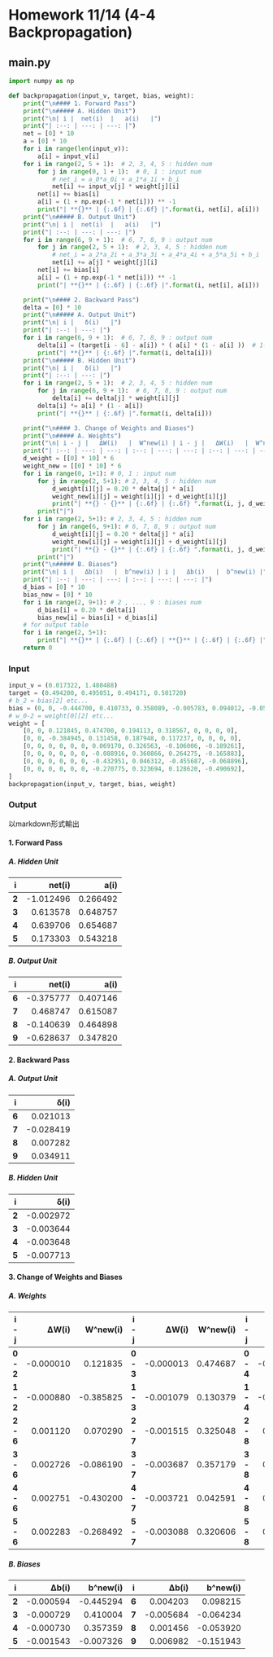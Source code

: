 # Homework 11/14 (4-4 Backpropagation)

## main.py

```python
import numpy as np

def backpropagation(input_v, target, bias, weight):
    print("\n#### 1. Forward Pass")
    print("\n##### A. Hidden Unit")
    print("\n| i |  net(i)  |   a(i)   |")
    print("| :--: | ---: | ---: |")
    net = [0] * 10
    a = [0] * 10
    for i in range(len(input_v)):
        a[i] = input_v[i]
    for i in range(2, 5 + 1):  # 2, 3, 4, 5 : hidden num
        for j in range(0, 1 + 1):  # 0, 1 : input num
            # net_i = a_0*a_0i + a_1*a_1i + b_i
            net[i] += input_v[j] * weight[j][i]
        net[i] += bias[i]
        a[i] = (1 + np.exp(-1 * net[i])) ** -1
        print("| **{}** | {:.6f} | {:.6f} |".format(i, net[i], a[i]))
    print("\n##### B. Output Unit")
    print("\n| i |  net(i)  |   a(i)   |")
    print("| :--: | ---: | ---: |")
    for i in range(6, 9 + 1):  # 6, 7, 8, 9 : output num
        for j in range(2, 5 + 1):  # 2, 3, 4, 5 : hidden num
            # net_i = a_2*a_2i + a_3*a_3i + a_4*a_4i + a_5*a_5i + b_i
            net[i] += a[j] * weight[j][i]
        net[i] += bias[i]
        a[i] = (1 + np.exp(-1 * net[i])) ** -1
        print("| **{}** | {:.6f} | {:.6f} |".format(i, net[i], a[i]))

    print("\n#### 2. Backward Pass")
    delta = [0] * 10
    print("\n##### A. Output Unit")
    print("\n| i |   δ(i)   |")
    print("| :--: | ---: |")
    for i in range(6, 9 + 1):  # 6, 7, 8, 9 : output num
        delta[i] = (target[i - 6] - a[i]) * ( a[i] * (1 - a[i] ))  # 1-6 = 0, 1, 2, 3 : target num
        print("| **{}** | {:.6f} |".format(i, delta[i]))
    print("\n##### B. Hidden Unit")
    print("\n| i |   δ(i)   |")
    print("| :--: | ---: |")
    for i in range(2, 5 + 1):  # 2, 3, 4, 5 : hidden num
        for j in range(6, 9 + 1):  # 6, 7, 8, 9 : output num
            delta[i] += delta[j] * weight[i][j]
        delta[i] *= a[i] * (1 - a[i])
        print("| **{}** | {:.6f} |".format(i, delta[i]))

    print("\n#### 3. Change of Weights and Biases")
    print("\n##### A. Weights")
    print("\n| i - j |   ΔW(i)   |  W^new(i) | i - j |   ΔW(i)   |  W^new(i) | i - j |   ΔW(i)   |  W^new(i) | i - j |   ΔW(i)   |  W^new(i) |")
    print("| :--: | ---: | ---: | :--: | ---: | ---: | :--: | ---: | ---: | :--: | ---: | ---: |")
    d_weight = [[0] * 10] * 6
    weight_new = [[0] * 10] * 6
    for i in range(0, 1+1): # 0, 1 : input num
        for j in range(2, 5+1): # 2, 3, 4, 5 : hidden num
            d_weight[i][j] = 0.20 * delta[j] * a[i]
            weight_new[i][j] = weight[i][j] + d_weight[i][j]
            print("| **{} - {}** | {:.6f} | {:.6f} ".format(i, j, d_weight[i][j], weight_new[i][j]), end = "")
        print("|")
    for i in range(2, 5+1): # 2, 3, 4, 5 : hidden num
        for j in range(6, 9+1): # 6, 7, 8, 9 : output num
            d_weight[i][j] = 0.20 * delta[j] * a[i]
            weight_new[i][j] = weight[i][j] + d_weight[i][j]
            print("| **{} - {}** | {:.6f} | {:.6f} ".format(i, j, d_weight[i][j], weight_new[i][j]), end = "")
        print("|")
    print("\n##### B. Biases")
    print("\n| i |   Δb(i)   |  b^new(i) | i |   Δb(i)   |  b^new(i) |")
    print("| :--: | ---: | ---: | :--: | ---: | ---: |")
    d_bias = [0] * 10
    bias_new = [0] * 10
    for i in range(2, 9+1): # 2 , ..., 9 : biases num
        d_bias[i] = 0.20 * delta[i]
        bias_new[i] = bias[i] + d_bias[i]
    # for output table
    for i in range(2, 5+1):
        print("| **{}** | {:.6f} | {:.6f} | **{}** | {:.6f} | {:.6f} |".format(i, d_bias[i], bias_new[i], i+4, d_bias[i+4], bias_new[i+4]))
    return 0
```

### Input

```python
input_v = (0.017322, 1.480488)
target = (0.494200, 0.495051, 0.494171, 0.501720)
# b_2 = bias[2] etc...
bias = (0, 0, -0.444700, 0.410733, 0.358089, -0.005783, 0.094012, -0.058550, -0.055376, -0.158925)
# w_0-2 = weight[0][2] etc...
weight = [
    [0, 0, 0.121845, 0.474700, 0.194113, 0.318567, 0, 0, 0, 0],
    [0, 0, -0.384945, 0.131458, 0.187948, 0.117237, 0, 0, 0, 0],
    [0, 0, 0, 0, 0, 0, 0.069170, 0.326563, -0.106006, -0.189261],
    [0, 0, 0, 0, 0, 0, -0.088916, 0.360866, 0.264275, -0.165883],
    [0, 0, 0, 0, 0, 0, -0.432951, 0.046312, -0.455687, -0.068896],
    [0, 0, 0, 0, 0, 0, -0.270775, 0.323694, 0.128620, -0.490692],
]
backpropagation(input_v, target, bias, weight)
```

### Output

以markdown形式輸出

#### 1. Forward Pass

##### A. Hidden Unit

|      i      |    net(i) |     a(i) |
| :---------: | --------: | -------: |
| **2** | -1.012496 | 0.266492 |
| **3** |  0.613578 | 0.648757 |
| **4** |  0.639706 | 0.654687 |
| **5** |  0.173303 | 0.543218 |

##### B. Output Unit

|      i      |    net(i) |     a(i) |
| :---------: | --------: | -------: |
| **6** | -0.375777 | 0.407146 |
| **7** |  0.468747 | 0.615087 |
| **8** | -0.140639 | 0.464898 |
| **9** | -0.628637 | 0.347820 |

#### 2. Backward Pass

##### A. Output Unit

|      i      |     δ(i) |
| :---------: | --------: |
| **6** |  0.021013 |
| **7** | -0.028419 |
| **8** |  0.007282 |
| **9** |  0.034911 |

##### B. Hidden Unit

|      i      |     δ(i) |
| :---------: | --------: |
| **2** | -0.002972 |
| **3** | -0.003644 |
| **4** | -0.003648 |
| **5** | -0.007713 |

#### 3. Change of Weights and Biases

##### A. Weights

|      i - j      |    ΔW(i) |  W^new(i) |      i - j      |    ΔW(i) | W^new(i) |      i - j      |    ΔW(i) |  W^new(i) |      i - j      |    ΔW(i) |  W^new(i) |
| :-------------: | --------: | --------: | :-------------: | --------: | -------: | :-------------: | --------: | --------: | :-------------: | --------: | --------: |
| **0 - 2** | -0.000010 |  0.121835 | **0 - 3** | -0.000013 | 0.474687 | **0 - 4** | -0.000013 |  0.194100 | **0 - 5** | -0.000027 |  0.318540 |
| **1 - 2** | -0.000880 | -0.385825 | **1 - 3** | -0.001079 | 0.130379 | **1 - 4** | -0.001080 |  0.186868 | **1 - 5** | -0.002284 |  0.114953 |
| **2 - 6** |  0.001120 |  0.070290 | **2 - 7** | -0.001515 | 0.325048 | **2 - 8** |  0.000388 | -0.105618 | **2 - 9** |  0.001861 | -0.187400 |
| **3 - 6** |  0.002726 | -0.086190 | **3 - 7** | -0.003687 | 0.357179 | **3 - 8** |  0.000945 |  0.265220 | **3 - 9** |  0.004530 | -0.161353 |
| **4 - 6** |  0.002751 | -0.430200 | **4 - 7** | -0.003721 | 0.042591 | **4 - 8** |  0.000954 | -0.454733 | **4 - 9** |  0.004571 | -0.064325 |
| **5 - 6** |  0.002283 | -0.268492 | **5 - 7** | -0.003088 | 0.320606 | **5 - 8** |  0.000791 |  0.129411 | **5 - 9** |  0.003793 | -0.486899 |

##### B. Biases

|      i      |    Δb(i) |  b^new(i) |      i      |    Δb(i) |  b^new(i) |
| :---------: | --------: | --------: | :---------: | --------: | --------: |
| **2** | -0.000594 | -0.445294 | **6** |  0.004203 |  0.098215 |
| **3** | -0.000729 |  0.410004 | **7** | -0.005684 | -0.064234 |
| **4** | -0.000730 |  0.357359 | **8** |  0.001456 | -0.053920 |
| **5** | -0.001543 | -0.007326 | **9** |  0.006982 | -0.151943 |
